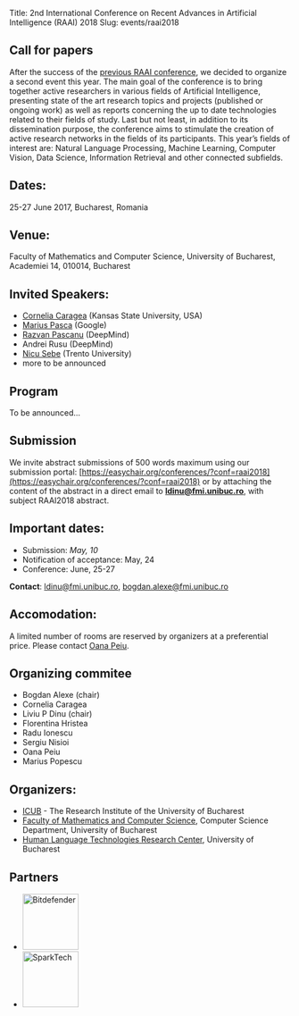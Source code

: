 Title: 2nd International Conference on Recent Advances in Artificial Intelligence (RAAI) 2018
Slug: events/raai2018

## Call for papers
After the success of the [previous RAAI conference](http://unibuc.ro/~conference/raai2017), we decided to organize a second event this year. The main goal of the conference is to bring together active researchers in various fields of Artificial Intelligence, presenting state of the art research topics and projects (published or ongoing work) as well as reports concerning the up to date technologies related to their fields of study. Last but not least, in addition to its dissemination purpose, the conference aims to stimulate the creation of active research networks in the fields of its participants. This year’s fields of interest are:  Natural Language Processing, Machine Learning, Computer Vision, Data Science, Information Retrieval and other connected subfields. 


## Dates: 
25-27 June 2017, Bucharest, Romania

## Venue:
Faculty of Mathematics and Computer Science, University of Bucharest, Academiei 14, 010014, Bucharest


## Invited Speakers:
- [Cornelia Caragea](http://people.cs.ksu.edu/~ccaragea/) (Kansas State University, USA)
- [Marius Pasca](https://research.google.com/pubs/author107.html) (Google)
- [Razvan Pascanu](https://sites.google.com/view/razp) (DeepMind)
- Andrei Rusu (DeepMind)
- [Nicu Sebe](http://disi.unitn.it/~sebe/) (Trento University)
- more to be announced

## Program
To be announced...

## Submission
We invite abstract submissions of 500 words maximum using our submission portal: [https://easychair.org/conferences/?conf=raai2018](https://easychair.org/conferences/?conf=raai2018) or by attaching the content of the abstract in a direct email to **ldinu@fmi.unibuc.ro**, with subject RAAI2018 abstract.

## Important dates:

* Submission: *May, 10*
* Notification of acceptance: May, 24
* Conference:  June, 25-27

**Contact**: ldinu@fmi.unibuc.ro, bogdan.alexe@fmi.unibuc.ro

## Accomodation: 
A limited number of rooms are reserved by organizers at a preferential price. Please contact [Oana Peiu](mailto:oana.peiu@icub.unibuc.ro).

## Organizing commitee

- Bogdan Alexe (chair)
- Cornelia Caragea
- Liviu P Dinu (chair)
- Florentina Hristea
- Radu Ionescu
- Sergiu Nisioi
- Oana Peiu
- Marius Popescu


## Organizers:
- [ICUB](http://icub.unibuc.ro/) - The Research Institute of the University of Bucharest
- [Faculty of Mathematics and Computer Science](http://fmi.unibuc.ro), Computer Science Department, University of Bucharest
- [Human Language Technologies Research Center](http://nlp.unibuc.ro/), University of Bucharest

## Partners
- <a href="https://www.bitdefender.ro/"> <img src="/images/logo_bitdef.png" alt="Bitdefender" style="width: 100px;"/></a>
- <a href="https://www.sparktechsoft.com/"> <img src="/images/logo_spark.png" alt="SparkTech" style="width: 100px;"/></a>